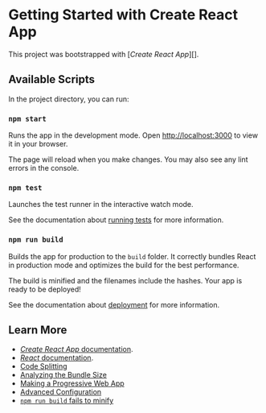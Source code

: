 # Getting Started with Create React App

This project was bootstrapped with [_Create React App_][].

## Available Scripts

In the project directory, you can run:

### `npm start`

Runs the app in the development mode. Open
[http://localhost:3000](http://localhost:3000) to view it in your browser.

The page will reload when you make changes. You may also see any lint errors in
the console.

### `npm test`

Launches the test runner in the interactive watch mode.

See the documentation about [running tests][] for more information.

### `npm run build`

Builds the app for production to the `build` folder. It correctly bundles React
in production mode and optimizes the build for the best performance.

The build is minified and the filenames include the hashes. Your app is ready to
be deployed!

See the documentation about [deployment][] for more information.

## Learn More

- [_Create React App_ documentation](https://facebook.github.io/create-react-app/docs/getting-started).
- [_React_ documentation](https://reactjs.org/).
- [Code Splitting](https://facebook.github.io/create-react-app/docs/code-splitting)
- [Analyzing the Bundle Size](https://facebook.github.io/create-react-app/docs/aalyzing-the-bundle-size)
- [Making a Progressive Web App](https://facebook.github.io/create-react-app/dcs/making-a-progressive-web-app)
- [Advanced Configuration](https://facebook.github.io/create-react-app/docs/advanced-configuration)
- [`npm run build` fails to minify](https://facebook.github.io/create-react-app/docs/troubleshooting#npm-run-build-fails-to-minify)

[create react app]: https://github.com/facebook/create-react-app
[deployment]: https://facebook.github.io/create-react-app/docs/deployment
[running tests]: https://facebook.github.io/create-react-app/docs/running-tests
